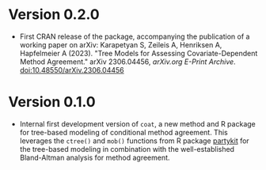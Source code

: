 # Version 0.2.0

* First CRAN release of the package, accompanying the publication of a working
  paper on arXiv: Karapetyan S, Zeileis A, Henriksen A, Hapfelmeier A (2023).
  "Tree Models for Assessing Covariate-Dependent Method Agreement."
  arXiv 2306.04456, _arXiv.org E-Print Archive_.
  [doi:10.48550/arXiv.2306.04456](https://doi.org/10.48550/arXiv.2306.04456)


# Version 0.1.0

* Internal first development version of `coat`, a new method and R package
  for tree-based modeling of conditional method agreement. This leverages
  the `ctree()` and `mob()` functions from R package
  [partykit](https://CRAN.R-project.org/package=partykit) for the tree-based
  modeling in combination with the well-established Bland-Altman analysis for
  method agreement.
